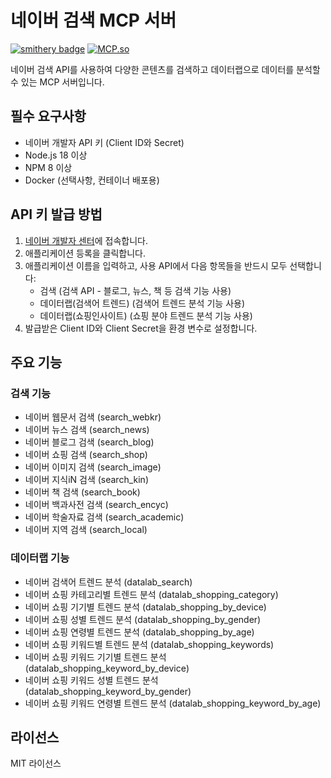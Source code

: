 # 네이버 검색 MCP 서버

[![smithery badge](https://smithery.ai/badge/@isnow890/naver-search-mcp)](https://smithery.ai/server/@isnow890/naver-search-mcp)
[![MCP.so](https://img.shields.io/badge/MCP.so-Naver%20Search%20MCP-blue)](https://mcp.so/server/naver-search-mcp/isnow890)

네이버 검색 API를 사용하여 다양한 콘텐츠를 검색하고 데이터랩으로 데이터를 분석할 수 있는 MCP 서버입니다.

## 필수 요구사항

- 네이버 개발자 API 키 (Client ID와 Secret)
- Node.js 18 이상
- NPM 8 이상
- Docker (선택사항, 컨테이너 배포용)

## API 키 발급 방법

1. [네이버 개발자 센터](https://developers.naver.com/apps/#/register)에 접속합니다.
2. 애플리케이션 등록을 클릭합니다.
3. 애플리케이션 이름을 입력하고, 사용 API에서 다음 항목들을 반드시 모두 선택합니다:
   - 검색 (검색 API - 블로그, 뉴스, 책 등 검색 기능 사용)
   - 데이터랩(검색어 트렌드) (검색어 트렌드 분석 기능 사용)
   - 데이터랩(쇼핑인사이트) (쇼핑 분야 트렌드 분석 기능 사용)
4. 발급받은 Client ID와 Client Secret을 환경 변수로 설정합니다.

## 주요 기능

### 검색 기능

- 네이버 웹문서 검색 (search_webkr)
- 네이버 뉴스 검색 (search_news)
- 네이버 블로그 검색 (search_blog)
- 네이버 쇼핑 검색 (search_shop)
- 네이버 이미지 검색 (search_image)
- 네이버 지식iN 검색 (search_kin)
- 네이버 책 검색 (search_book)
- 네이버 백과사전 검색 (search_encyc)
- 네이버 학술자료 검색 (search_academic)
- 네이버 지역 검색 (search_local)

### 데이터랩 기능

- 네이버 검색어 트렌드 분석 (datalab_search)
- 네이버 쇼핑 카테고리별 트렌드 분석 (datalab_shopping_category)
- 네이버 쇼핑 기기별 트렌드 분석 (datalab_shopping_by_device)
- 네이버 쇼핑 성별 트렌드 분석 (datalab_shopping_by_gender)
- 네이버 쇼핑 연령별 트렌드 분석 (datalab_shopping_by_age)
- 네이버 쇼핑 키워드별 트렌드 분석 (datalab_shopping_keywords)
- 네이버 쇼핑 키워드 기기별 트렌드 분석 (datalab_shopping_keyword_by_device)
- 네이버 쇼핑 키워드 성별 트렌드 분석 (datalab_shopping_keyword_by_gender)
- 네이버 쇼핑 키워드 연령별 트렌드 분석 (datalab_shopping_keyword_by_age)

## 라이선스

MIT 라이선스
